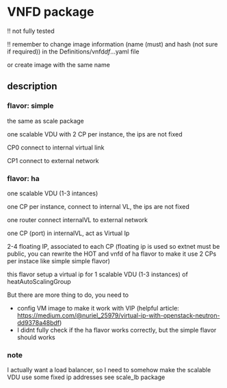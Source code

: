 # VNFD package

!! not fully tested

!! remember to change image information (name (must) and hash (not sure if required)) in the Definitions/vnfd*df*...yaml file

or create image with the same name

## description

### flavor: simple

the same as scale package

one scalable VDU with 2 CP per instance, the ips are not fixed

CP0 connect to internal virtual link

CP1 connect to external network

### flavor: ha

one scalable VDU (1-3 intances)

one CP per instance, connect to internal VL, the ips are not fixed

one router connect internalVL to external network

one CP (port) in internalVL, act as Virtual Ip

2-4 floating IP, associated to each CP (floating ip is used so extnet must be public, you can rewrite the HOT and vnfd of ha flavor to make it use 2 CPs per instace like simple simple flavor)

this flavor setup a virtual ip for 1 scalable VDU (1-3 instances) of heatAutoScalingGroup

But there are more thing to do, you need to

- config VM image to make it work with VIP (helpful article: https://medium.com/@nuriel_25979/virtual-ip-with-openstack-neutron-dd9378a48bdf)
- I didnt fully check if the ha flavor works correctly, but the simple flavor should works

### note

I actually want a load balancer, so I need to somehow make the scalable VDU use some fixed ip addresses
see scale_lb package
